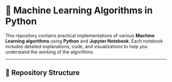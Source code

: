 # 🤖 Machine Learning Algorithms in Python

This repository contains practical implementations of various **Machine Learning algorithms** using **Python** and **Jupyter Notebook**. Each notebook includes detailed explanations, code, and visualizations to help you understand the working of the algorithms.

---

## 📁 Repository Structure

